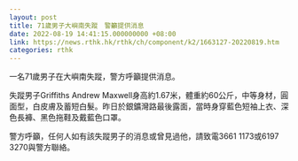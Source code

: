 ```yaml
---
layout: post
title: 71歲男子大嶼南失蹤　警籲提供消息
date: 2022-08-19 14:41:15.000000000 +08:00
link: https://news.rthk.hk/rthk/ch/component/k2/1663127-20220819.htm
categories: rthk
---
```


一名71歲男子在大嶼南失蹤，警方呼籲提供消息。

失蹤男子Griffiths Andrew Maxwell身高約1.67米，體重約60公斤，中等身材，圓面型，白皮膚及蓄短白髮。昨日於銀鑛灣路最後露面，當時身穿藍色短袖上衣、深色長褲、黑色拖鞋及戴藍色口罩。

警方呼籲，任何人如有該失蹤男子的消息或曾見過他，請致電3661 1173或6197 3270與警方聯絡。

